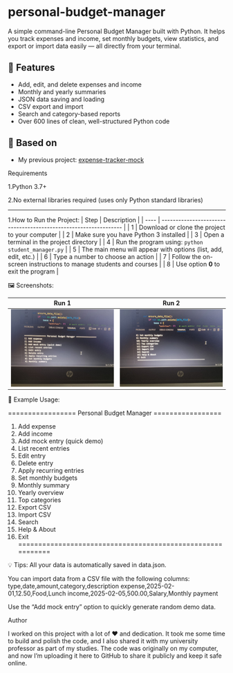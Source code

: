 # personal-budget-manager
A simple command-line Personal Budget Manager built with Python.
It helps you track expenses and income, set monthly budgets, view statistics, and export or import data easily — all directly from your terminal.


## 🌟 Features
- Add, edit, and delete expenses and income  
- Monthly and yearly summaries  
- JSON data saving and loading  
- CSV export and import  
- Search and category-based reports  
- Over 600 lines of clean, well-structured Python code  

## 🧠 Based on
- My previous project: [expense-tracker-mock
](https://github.com/larabinada752-netizen/expense-tracker-mock)

 Requirements

1.Python 3.7+

2.No external libraries required (uses only Python standard libraries)

---

1.How to Run the Project:
| Step | Description                                                      |
| ---- | ---------------------------------------------------------------- |
| 1  | Download or clone the project to your computer                   |
| 2  | Make sure you have Python 3 installed                            |
| 3  | Open a terminal in the project directory                         |
| 4  | Run the program using: `python student_manager.py`               |
| 5  | The main menu will appear with options (list, add, edit, etc.)   |
| 6  | Type a number to choose an action                                |
| 7  | Follow the on-screen instructions to manage students and courses |
| 8  | Use option **0** to exit the program                             |


🖼️ Screenshots:

| Run 1 | Run 2 |
|-------|-------|
| ![Run 1](https://github.com/larabinada752-netizen/personal-budget-manager/blob/dfc9e8204af1e1fec01533e7b7ab8801e588b70a/run_1.png.jpeg?raw=true) | ![Run 2](https://github.com/larabinada752-netizen/personal-budget-manager/blob/dfc9e8204af1e1fec01533e7b7ab8801e588b70a/run_2.png.jpeg?raw=true) | 


🧾 Example Usage:

================= Personal Budget Manager =================
1) Add expense
2) Add income
3) Add mock entry (quick demo)
4) List recent entries
5) Edit entry
6) Delete entry
7) Apply recurring entries
8) Set monthly budgets
9) Monthly summary
10) Yearly overview
11) Top categories
12) Export CSV
13) Import CSV
14) Search
15) Help & About
0) Exit
===========================================================


💡 Tips:
All your data is automatically saved in data.json.

You can import data from a CSV file with the following columns:
type,date,amount,category,description
expense,2025-02-01,12.50,Food,Lunch
income,2025-02-05,500.00,Salary,Monthly payment

Use the “Add mock entry” option to quickly generate random demo data.

 Author

I worked on this project with a lot of ❤️ and dedication.
It took me some time to build and polish the code, and I also shared it with my university professor as part of my studies.
The code was originally on my computer, and now I’m uploading it here to GitHub to share it publicly and keep it safe online.
